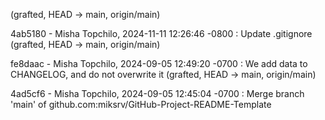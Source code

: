  (grafted, HEAD -> main, origin/main)

4ab5180 - Misha Topchilo, 2024-11-11 12:26:46 -0800 : Update .gitignore
 (grafted, HEAD -> main, origin/main)

fe8daac - Misha Topchilo, 2024-09-05 12:49:20 -0700 : We add data to CHANGELOG, and do not overwrite it
 (grafted, HEAD -> main, origin/main)

4ad5cf6 - Misha Topchilo, 2024-09-05 12:45:04 -0700 : Merge branch 'main' of github.com:miksrv/GitHub-Project-README-Template
